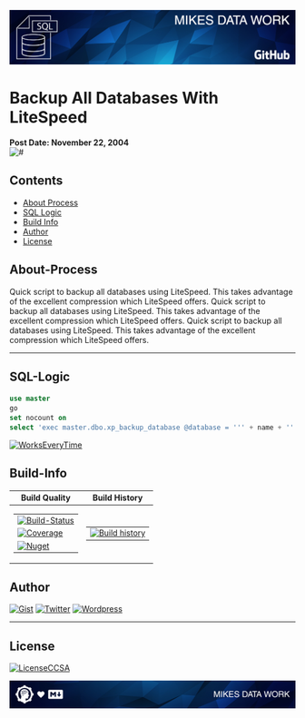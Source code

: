 ![MIKES DATA WORK GIT REPO](https://raw.githubusercontent.com/mikesdatawork/images/master/git_mikes_data_work_banner_01.png "Mikes Data Work")    

# Backup All Databases With LiteSpeed
**Post Date: November 22, 2004**  
![#](images/##############?raw=true "#")    

## Contents    
- [About Process](##About-Process)  
- [SQL Logic](#SQL-Logic)  
- [Build Info](#Build-Info)  
- [Author](#Author)  
- [License](#License)       

## About-Process 

<div>

  Quick script to backup all databases using LiteSpeed.  This takes advantage of the excellent compression which LiteSpeed offers.
  Quick script to backup all databases using LiteSpeed.  This takes advantage of the excellent compression which LiteSpeed offers.
  Quick script to backup all databases using LiteSpeed.  This takes advantage of the excellent compression which LiteSpeed offers.


---
## SQL-Logic
```SQL 
use master
go
set nocount on 
select 'exec master.dbo.xp_backup_database @database = ''' + name + ''', @filename = ''D:\MyPath\' + name + ' LiteSpeed_Full.BKP'', @init = 1, @logging = 0, @with = ''SKIP''' + char(10) + 'go' + char(10) from sysdatabases where name not in ('tempdb') 
```

[![WorksEveryTime](https://forthebadge.com/images/badges/60-percent-of-the-time-works-every-time.svg)](https://shitday.de/)

## Build-Info

| Build Quality | Build History |
|--|--|
|<table><tr><td>[![Build-Status](https://ci.appveyor.com/api/projects/status/pjxh5g91jpbh7t84?svg?style=flat-square)](#)</td></tr><tr><td>[![Coverage](https://coveralls.io/repos/github/tygerbytes/ResourceFitness/badge.svg?style=flat-square)](#)</td></tr><tr><td>[![Nuget](https://img.shields.io/nuget/v/TW.Resfit.Core.svg?style=flat-square)](#)</td></tr></table>|<table><tr><td>[![Build history](https://buildstats.info/appveyor/chart/tygerbytes/resourcefitness)](#)</td></tr></table>|

## Author

[![Gist](https://img.shields.io/badge/Gist-MikesDataWork-<COLOR>.svg)](https://gist.github.com/mikesdatawork)
[![Twitter](https://img.shields.io/badge/Twitter-MikesDataWork-<COLOR>.svg)](https://twitter.com/mikesdatawork)
[![Wordpress](https://img.shields.io/badge/Wordpress-MikesDataWork-<COLOR>.svg)](https://mikesdatawork.wordpress.com/)





---
## License
[![LicenseCCSA](https://img.shields.io/badge/License-CreativeCommonsSA-<COLOR>.svg)](https://creativecommons.org/share-your-work/licensing-types-examples/)

![Mikes Data Work](https://raw.githubusercontent.com/mikesdatawork/images/master/git_mikes_data_work_banner_02.png "Mikes Data Work")

